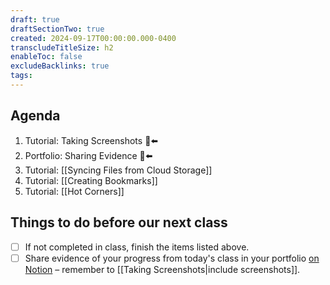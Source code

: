 ```yaml
---
draft: true
draftSectionTwo: true
created: 2024-09-17T00:00:00.000-0400
transcludeTitleSize: h2
enableToc: false
excludeBacklinks: true
tags:
---
```

## Agenda
1. Tutorial: Taking Screenshots 🫥⬅️
5. Portfolio: Sharing Evidence 🫥⬅️
6. Tutorial: [[Syncing Files from Cloud Storage]]
7. Tutorial: [[Creating Bookmarks]] 
8. Tutorial: [[Hot Corners]]

## Things to do before our next class
- [ ] If not completed in class, finish the items listed above.
- [ ] Share evidence of your progress from today's class in your portfolio [on Notion](https://notion.so) – remember to [[Taking Screenshots|include screenshots]].
